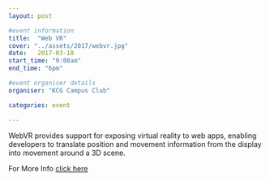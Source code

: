 ```yaml
---
layout: post

#event information
title:  "Web VR"
cover: "../assets/2017/webvr.jpg"
date:   2017-03-18
start_time: "9:00am"
end_time: "6pm"

#event organiser details
organiser: "KCG Campus Club"

categories: event

---
```


WebVR provides support for exposing virtual reality to web apps, 	enabling developers to translate position and movement 	information from the display into movement around a 3D scene.

For More Info 
[click here](https://drive.google.com/file/d/0BxFFkwTCdaWAYmw2Y0NwOXhkS0U/view?usp=sharing)
